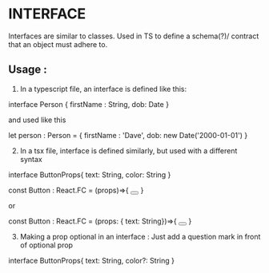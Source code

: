 # INTERFACE 

Interfaces are similar to classes. Used in TS to define a schema(?)/ contract that an object must adhere to.

## Usage : 

1. In a typescript file, an interface is defined like this: 

interface Person {
    firstName : String,
    dob: Date
}

and used like this

let person : Person = {
    firstName : 'Dave',
    dob: new Date('2000-01-01')
}

2. In a tsx file, interface is defined similarly, but used with a different syntax 

interface ButtonProps{
    text: String,
    color: String
}

const Button :  React.FC<ButtonProps> = (props)=>{
    <button></button>
}

or

const Button :  React.FC = (props: { text: String})=>{
    <button></button>
}

3. Making a prop optional in an interface : Just add a question mark in front of optional prop

interface ButtonProps{
    text: String,
    color?: String
}